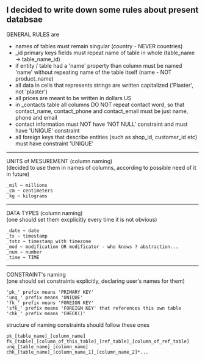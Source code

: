 I decided to write down some rules about present databsae
----
GENERAL RULES are
+ names of tables must remain singular (country - NEVER countries)
+ _id primary keys fields must repeat name of table in whole (table_name -> table_name_id)
+ if entity / table had a 'name' property than column must be named 'name' without repeating name of the table itself (name - NOT product_name)
+ all data in cells that represents strings are written capitalized ('Plaster', not 'plaster')
+ all prices are meant to be written in dollars US
+ in _contacts table all columns DO NOT repeat contact word, so that contact_name, contact_phone and contact_email must be just name, phone and email
+ contact information must NOT have 'NOT NULL' constraint and must have 'UNIQUE' constraint
+ all foreign keys that describe entities (such as shop_id, customer_id etc) must have constraint 'UNIQUE'
----
UNITS of MESUREMENT (column naming)    
(decided to use them in names of columns, according to possible need of it in future)
```
_mil ~ millions
_cm ~ centimeters
_kg ~ kilograms
```
----
DATA TYPES (column naming)  
(one should set them excplicitly every time it is not obvious)
```
_date ~ date
_ts ~ timestamp
_tstz ~ timestamp with timezone
_mod ~ modification OR modificator - who knows ? abstraction...
_num ~ number
_time ~ TIME
```
----
CONSTRAINT's naming  
(one should set constraints explicitly, declaring user's names for them)
```
'pk_' prefix means 'PRIMARY KEY'
'unq_' prefix means 'UNIQUE'
'fk_' prefix means 'FOREIGN KEY'
'sfk_' prefix means 'FOREIGN KEY' that references this own table
'chk_' prefix means 'CHECK()'
```

structure of naming constraints should follow these ones
```
pk_[table_name]_[column_name]
fk_[table]_[column_of_this_table]_[ref_table]_[column_of_ref_table]
unq_[table_name]_[column_name]
chk_[table_name]_[column_name_1]_[column_name_2]*...
```